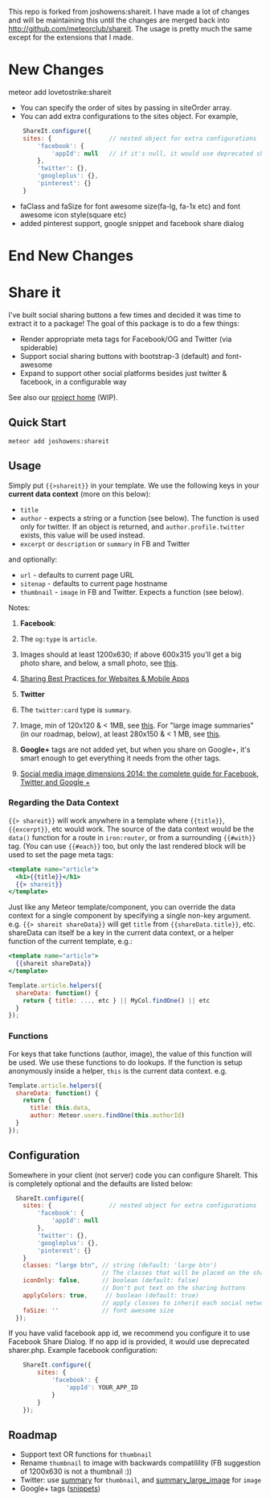This repo is forked from joshowens:shareit. I have made a lot of changes and will be maintaining this until the changes are merged back into http://github.com/meteorclub/shareit. The usage is pretty much the same except for the extensions that I made. 

# New Changes
  meteor add lovetostrike:shareit
  
- You can specify the order of sites by passing in siteOrder array.
- You can add extra configurations to the sites object. For example,
```js
    ShareIt.configure({
    sites: {                // nested object for extra configurations
        'facebook': {
            'appId': null   // if it's null, it would use deprecated sharer.php.
        },
        'twitter': {},
        'googleplus': {},
        'pinterest': {}
    }
```
- faClass and faSize for font awesome size(fa-lg, fa-1x etc) and font awesome icon style(square etc)
- added pinterest support, google snippet and facebook share dialog
  
# End New Changes

# Share it

I've built social sharing buttons a few times and decided it was time to extract it to a package!  The goal of this package is to do a few things:

* Render appropriate meta tags for Facebook/OG and Twitter (via spiderable)
* Support social sharing buttons with bootstrap-3 (default) and font-awesome
* Expand to support other social platforms besides just twitter & facebook, in a configurable way

See also our [project home](http://meteorjs.club/shareit/) (WIP).

## Quick Start

    meteor add joshowens:shareit

## Usage

Simply put `{{>shareit}}` in your template.  We use the following keys in your
**current data context** (more on this below):

* `title`
* `author` - expects a string or a function (see below).  The function is used only for twitter.  If an object is returned, and `author.profile.twitter` exists, this value will be used instead.
* `excerpt` or `description` or `summary`  in FB and Twitter

and optionally:

* `url` - defaults to current page URL
* `sitenap` - defaults to current page hostname
* `thumbnail` - `image` in FB and Twitter.  Expects a function (see below).

Notes:

1. **Facebook**:
  1. The `og:type` is `article`.
  1. Images should at least 1200x630; if above 600x315 you'll get a big photo
share, and below, a small photo, see
[this](https://developers.facebook.com/docs/sharing/best-practices#images).
  1. [Sharing Best Practices for Websites & Mobile Apps](https://developers.facebook.com/docs/sharing/best-practices)

1. **Twitter**
  1. The `twitter:card` type is `summary`.
  1. Image, min of 120x120 & < 1MB, see [this](https://dev.twitter.com/cards/types/summary).  For "large image summaries" (in our roadmap, below), at least 280x150 &
< 1 MB, see [this](https://dev.twitter.com/cards/types/summary-large-image).

1. **Google+** tags are not added yet, but when you share on Google+, it's smart
enough to get everything it needs from the other tags.

1. [Social media image dimensions 2014: the complete guide for Facebook, Twitter and Google +](http://postcron.com/en/blog/social-media-image-dimensions-sizes/)

### Regarding the Data Context

`{{> shareit}}` will work anywhere in a template where `{{title}}`, `{{excerpt}}`,
etc would work.  The source of the data context would be the `data()` function
for a route in `iron:router`, or from a surrounding `{{#with}}` tag.  (You can
use `{{#each}}` too, but only the last rendered block will be used to set the
page meta tags:

```handlebars
<template name="article">
  <h1>{{title}}</h1>
  {{> shareit}}
</template>
```

Just like any Meteor template/component, you can override the data context
for a single component by specifying a single non-key argument.  e.g.
`{{> shareit shareData}}` will get `title` from `{{shareData.title}}`, etc.
shareData can itself be a key in the current data context, or a helper
function of the current template, e.g.:

```handlebars
<template name="article">
  {{shareit shareData}}
</template>
```
```js
Template.article.helpers({
  shareData: function() {
    return { title: ..., etc } || MyCol.findOne() || etc
  }
});
```

### Functions

For keys that take functions (author, image), the value of this function will be used.  We use these functions to do lookups.  If the function is setup anonymously inside a helper, `this` is the current data context.  e.g.

```js
Template.article.helpers({
  shareData: function() {
    return {
      title: this.data,
      author: Meteor.users.findOne(this.authorId)
  }
});
```

## Configuration

Somewhere in your client (not server) code you can configure ShareIt.  This is completely optional and the defaults are listed below:

```js
  ShareIt.configure({
    sites: {                // nested object for extra configurations
        'facebook': {
            'appId': null
        },
        'twitter': {},
        'googleplus': {},
        'pinterest': {}
    }
    classes: "large btn", // string (default: 'large btn')
                          // The classes that will be placed on the sharing buttons, bootstrap by default.
    iconOnly: false,      // boolean (default: false)
                          // Don't put text on the sharing buttons
    applyColors: true,     // boolean (default: true)
                          // apply classes to inherit each social networks background color
    faSize: ''            // font awesome size
  });
```
If you have valid facebook app id, we recommend you configure it to use Facebook Share Dialog. If no app id is provided, it would use deprecated sharer.php. Example facebook configuration:

```js
    ShareIt.configure({
        sites: {
            'facebook': {
                'appId': YOUR_APP_ID
            }
        }
    });
```


## Roadmap

* Support text OR functions for `thumbnail`
* Rename `thumbnail` to image with backwards compatilility (FB suggestion of 1200x630 is not a thumbnail :))
* Twitter: use [summary](https://dev.twitter.com/cards/types/summary) for `thumbnail`, and [summary_large_image](https://dev.twitter.com/cards/types/summary-large-image)
for `image`
* Google+ tags ([snippets](https://developers.google.com/+/web/snippet/))
